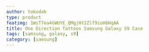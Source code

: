 ```yaml
---
author: tokodab
type: product
featimg: 1WsT7ea4GWUYE_QMgjHY2Zlf9ioH6HqAA
title: One Direction Tattoos Samsung Galaxy S9 Case
tags: [samsung, galaxy, s9]
category: [samsung]
---
```

